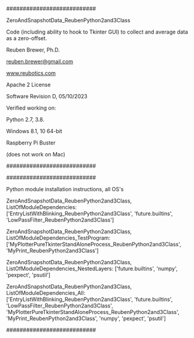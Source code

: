 ###########################

ZeroAndSnapshotData_ReubenPython2and3Class

Code (including ability to hook to Tkinter GUI) to collect and average data as a zero-offset.

Reuben Brewer, Ph.D.

reuben.brewer@gmail.com

www.reubotics.com

Apache 2 License

Software Revision D, 05/10/2023

Verified working on: 

Python 2.7, 3.8.

Windows 8.1, 10 64-bit

Raspberry Pi Buster 

(does not work on Mac)

###########################

########################### 

Python module installation instructions, all OS's

ZeroAndSnapshotData_ReubenPython2and3Class, ListOfModuleDependencies: ['EntryListWithBlinking_ReubenPython2and3Class', 'future.builtins', 'LowPassFilter_ReubenPython2and3Class']

ZeroAndSnapshotData_ReubenPython2and3Class, ListOfModuleDependencies_TestProgram: ['MyPlotterPureTkinterStandAloneProcess_ReubenPython2and3Class', 'MyPrint_ReubenPython2and3Class']

ZeroAndSnapshotData_ReubenPython2and3Class, ListOfModuleDependencies_NestedLayers: ['future.builtins', 'numpy', 'pexpect', 'psutil']

ZeroAndSnapshotData_ReubenPython2and3Class, ListOfModuleDependencies_All:['EntryListWithBlinking_ReubenPython2and3Class', 'future.builtins', 'LowPassFilter_ReubenPython2and3Class', 'MyPlotterPureTkinterStandAloneProcess_ReubenPython2and3Class', 'MyPrint_ReubenPython2and3Class', 'numpy', 'pexpect', 'psutil']

###########################

